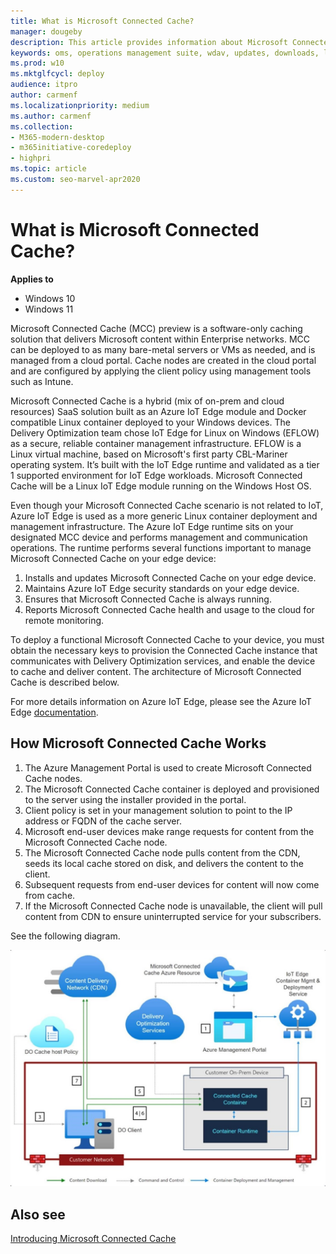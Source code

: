 ```yaml
---
title: What is Microsoft Connected Cache?
manager: dougeby
description: This article provides information about Microsoft Connected Cache, a software-only caching solution.
keywords: oms, operations management suite, wdav, updates, downloads, log analytics
ms.prod: w10
ms.mktglfcycl: deploy
audience: itpro
author: carmenf
ms.localizationpriority: medium
ms.author: carmenf
ms.collection:
- M365-modern-desktop
- m365initiative-coredeploy
- highpri
ms.topic: article
ms.custom: seo-marvel-apr2020
---
```


# What is Microsoft Connected Cache?

**Applies to**

- Windows 10
- Windows 11

Microsoft Connected Cache (MCC) preview is a software-only caching solution that delivers Microsoft content within Enterprise networks. MCC can be deployed to as many bare-metal servers or VMs as needed, and is managed from a cloud portal. Cache nodes are created in the cloud portal and are configured by applying the client policy using management tools such as Intune.

Microsoft Connected Cache is a hybrid (mix of on-prem and cloud resources) SaaS solution built as an Azure IoT Edge module and Docker compatible Linux container deployed to your Windows devices. The Delivery Optimization team chose IoT Edge for Linux on Windows (EFLOW) as a secure, reliable container management infrastructure. EFLOW is a Linux virtual machine, based on Microsoft's first party CBL-Mariner operating system. It’s built with the IoT Edge runtime and validated as a tier 1 supported environment for IoT Edge workloads. Microsoft Connected Cache will be a Linux IoT Edge module running on the Windows Host OS.  

Even though your Microsoft Connected Cache scenario is not related to IoT, Azure IoT Edge is used as a more generic Linux container deployment and management infrastructure. The Azure IoT Edge runtime sits on your designated MCC device and performs management and communication operations. The runtime performs several functions important to manage Microsoft Connected Cache on your edge device:

1. Installs and updates Microsoft Connected Cache on your edge device.
2. Maintains Azure IoT Edge security standards on your edge device.
3. Ensures that Microsoft Connected Cache is always running.
4. Reports Microsoft Connected Cache health and usage to the cloud for remote monitoring.
  
To deploy a functional Microsoft Connected Cache to your device, you must obtain the necessary keys to provision the Connected Cache instance that communicates with Delivery Optimization services, and enable the device to cache and deliver content. The architecture of Microsoft Connected Cache is described below.
  
For more details information on Azure IoT Edge, please see the Azure IoT Edge [documentation](/azure/iot-edge/about-iot-edge).

## How Microsoft Connected Cache Works  

1. The Azure Management Portal is used to create Microsoft Connected Cache nodes.
2. The Microsoft Connected Cache container is deployed and provisioned to the server using the installer provided in the portal.
3. Client policy is set in your management solution to point to the IP address or FQDN of the cache server.
4. Microsoft end-user devices make range requests for content from the Microsoft Connected Cache node.
5. The Microsoft Connected Cache node pulls content from the CDN, seeds its local cache stored on disk, and delivers the content to the client.
6. Subsequent requests from end-user devices for content will now come from cache.
7. If the Microsoft Connected Cache node is unavailable, the client will pull content from CDN to ensure uninterrupted service for your subscribers.

See the following diagram.

![Microsoft Connected Cache Overview](images/waas-mcc-diag-overview.png#lightbox)

## Also see

[Introducing Microsoft Connected Cache](https://techcommunity.microsoft.com/t5/windows-it-pro-blog/introducing-microsoft-connected-cache-microsoft-s-cloud-managed/ba-p/963898)